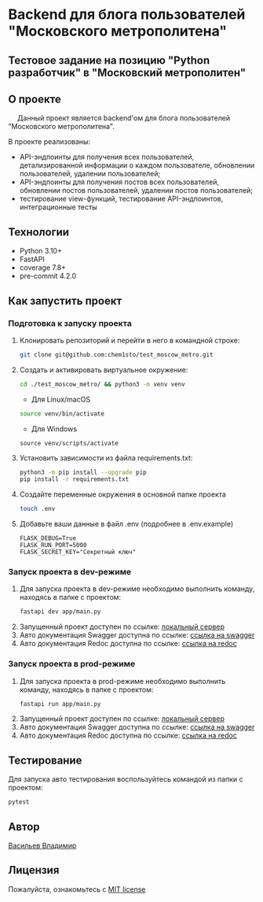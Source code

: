 # Backend для блога пользователей "Московского метрополитена"
## Тестовое задание на позицию "Python разработчик" в "Московский метрополитен"

## О проекте
&ensp; &nbsp; Данный проект является backend'ом для блога пользователей 
"Московского метрополитена".

В проекте реализованы:
- API-эндпоинты для получения всех пользователей, детализированной информации 
о каждом пользователе, обновлении пользователей, удалении пользователей;
- API-эндпоинты для получения постов всех пользователей, обновлении постов 
пользователей, удалении постов пользователей;
- тестирование view-функций, тестирование API-эндпоинтов, интеграционные тесты

## Технологии
- Python 3.10+
- FastAPI
- coverage 7.8+
- pre-commit 4.2.0

## Как запустить проект
### Подготовка к запуску проекта
1. Клонировать репозиторий и перейти в него в командной строке:
    ```bash
    git clone git@github.com:chem1sto/test_moscow_metro.git
    ```
2. Создать и активировать виртуальное окружение:
    ```bash
    cd ./test_moscow_metro/ && python3 -m venv venv
    ```
    * Для Linux/macOS
    ```bash
    source venv/bin/activate
    ```
    * Для Windows
    ```shell
    source venv/scripts/activate
    ```
3. Установить зависимости из файла requirements.txt:
   ```bash
   python3 -m pip install --upgrade pip
   pip install -r requirements.txt
   ```
4. Создайте переменные окружения в основной папке проекта
    ```bash
    touch .env
    ```
5. Добавьте ваши данные в файл .env (подробнее в .env.example)
    ```
    FLASK_DEBUG=True
    FLASK_RUN_PORT=5000
    FLASK_SECRET_KEY="Секретный ключ"
    ```

### Запуск проекта в dev-режиме
1. Для запуска проекта в dev-режиме необходимо выполнить команду, находясь в 
папке с проектом:
   ```bash
   fastapi dev app/main.py
   ```
2. Запущенный проект доступен по ссылке: [локальный сервер](http://127.0.0.1:8000/)
3. Авто документация Swagger доступна по ссылке: [ссылка на swagger](http://127.0.0.1:8000/docs/)
4. Авто документация Redoc доступна по ссылке: [ссылка на redoc](http://127.0.0.1:8000/redoc/)

### Запуск проекта в prod-режиме
1. Для запуска проекта в prod-режиме необходимо выполнить команду, находясь в 
папке с проектом:
   ```bash
   fastapi run app/main.py
   ```
2. Запущенный проект доступен по ссылке: [локальный сервер](http://0.0.0.0:8000/)
3. Авто документация Swagger доступна по ссылке: [ссылка на swagger](http://0.0.0.0:8000/docs/)
4. Авто документация Redoc доступна по ссылке: [ссылка на redoc](http://0.0.0.0:8000/redoc/)

## Тестирование
Для запуска авто тестирования воспользуйтесь командой из папки с проектом:
   ```bash
   pytest
   ```

## Автор
[Васильев Владимир](https://github.com/chem1sto)

## Лицензия
Пожалуйста, ознакомьтесь с [MIT license](https://github.com/chem1sto/test_mails_messages_integration?tab=MIT-1-ov-file)
